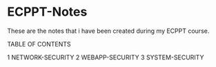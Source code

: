 # ECPPT-Notes

These are the notes that i have been created during my ECPPT course.

TABLE OF CONTENTS

1 NETWORK-SECURITY
2 WEBAPP-SECURITY
3 SYSTEM-SECURITY
